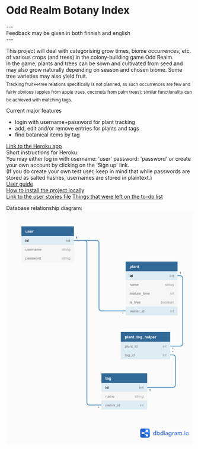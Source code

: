# Odd Realm Botany Index  

\---  
Feedback may be given in both finnish and english  
\---  

This project will deal with categorising grow times, biome occurrences, etc. of various crops (and trees) in the colony-building game Odd Realm.  
In the game, plants and trees can be sown and cultivated from seed and may also grow naturally depending on season and chosen biome. Some tree varieties may also yield fruit.  
<sub>Tracking fruit<->tree relations specifically is not planned, as such occurrences are few and fairly obvious (apples from apple trees, coconuts from palm trees); similar functionality can be achieved with matching tags.</sub>


Current major features  
 - login with username+password for plant tracking  
 - add, edit and/or remove entries for plants and tags  
 - find botanical items by tag  
 
[Link to the Heroku app](https://oddrealmbotany.herokuapp.com/)  
Short instructions for Heroku:  
You may either log in with username: 'user' password: 'password' or create your own account by clicking on the 'Sign up' link.  
(If you do create your own test user, keep in mind that while passwords are stored as salted hashes, usernames are stored in plaintext.)  
[User guide](./documentation/user_guide.md)  
[How to install the project locally](./documentation/installguide.md)  
[Link to the user stories file](./documentation/userstories.md)
[Things that were left on the to-do list](./documentation/the_todo_list.md)



Database relationship diagram:  
![current database structure](./documentation/DBdiagram.png "Database diagram image")  
